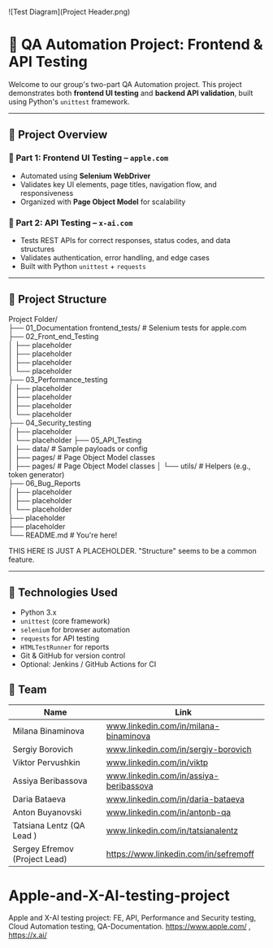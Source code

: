 
![Test Diagram](Project Header.png)

# 🧪 QA Automation Project: Frontend & API Testing

Welcome to our group's two-part QA Automation project. This project demonstrates both **frontend UI testing** and **backend API validation**, built using Python's `unittest` framework.


---

## 🚀 Project Overview

### 🔹 Part 1: Frontend UI Testing – `apple.com`

- Automated using **Selenium WebDriver**
- Validates key UI elements, page titles, navigation flow, and responsiveness
- Organized with **Page Object Model** for scalability

### 🔹 Part 2: API Testing – `x-ai.com`

- Tests REST APIs for correct responses, status codes, and data structures
- Validates authentication, error handling, and edge cases
- Built with Python `unittest` + `requests`

---

## 🧱 Project Structure

Project Folder/  
├── 01_Documentation  frontend_tests/ # Selenium tests for apple.com  
├── 02_Front_end_Testing  
│   ├── placeholder   
│   ├── placeholder       
│   ├── placeholder          
│   └── placeholder           
├── 03_Performance_testing  
│ ├── placeholder  
│ ├── placeholder     
│ ├── placeholder         
│ └── placeholder         
├── 04_Security_testing  
│ ├── placeholder  
│ └── placeholder
├── 05_API_Testing  
│ ├── data/ # Sample payloads or config  
│ ├── pages/ # Page Object Model classes  
│ ├── pages/ # Page Object Model classes
│ └── utils/ # Helpers (e.g., token generator)  
├── 06_Bug_Reports  
│   ├── placeholder       
│   ├── placeholder          
│   └── placeholder           
├── placeholder  
├── placeholder  
└── README.md # You're here!  


THIS HERE IS JUST A PLACEHOLDER. "Structure" seems to be a common feature. 


---

## 🧪 Technologies Used

- Python 3.x  
- `unittest` (core framework)  
- `selenium` for browser automation  
- `requests` for API testing  
- `HTMLTestRunner` for reports  
- Git & GitHub for version control  
- Optional: Jenkins / GitHub Actions for CI


## 👥 Team
| Name                          | Link                                   | 
|-------------------------------|----------------------------------------|
| Milana Binaminova             | www.linkedin.com/in/milana-binaminova  |
| Sergiy Borovich               | www.linkedin.com/in/sergiy-borovich    |
| Viktor Pervushkin             | www.linkedin.com/in/viktp              |
| Assiya Beribassova            | www.linkedin.com/in/assiya-beribassova |
| Daria Bataeva                 | www.linkedin.com/in/daria-bataeva      |
| Anton Buyanovski              | www.linkedin.com/in/antonb-qa          |
| Tatsiana Lentz (QA Lead )     | www.linkedin.com/in/tatsianalentz      |
| Sergey Efremov (Project Lead) | https://www.linkedin.com/in/sefremoff  |

# Apple-and-X-AI-testing-project
Apple and X-AI testing project: FE, API, Performance and Security testing, Cloud Automation testing, QA-Documentation. https://www.apple.com/ , https://x.ai/
